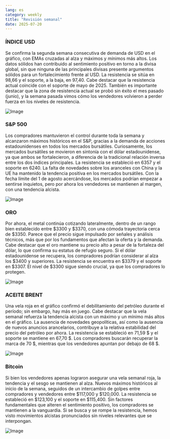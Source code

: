 ```yaml
---
lang: es
category: weekly
title: "Revisión semanal"
date: 2025-07-20
---
```


### ÍNDICE USD

Se confirma la segunda semana consecutiva de demanda de USD en el gráfico, con EMAs cruzadas al alza y máximos y mínimos más altos. Los datos sólidos han contribuido al sentimiento positivo en torno a la divisa global, sin que ninguna de las principales divisas presente argumentos sólidos para un fortalecimiento frente al USD. La resistencia se sitúa en 98,66 y el soporte, a la baja, en 97,40. Cabe destacar que la resistencia actual coincide con el soporte de mayo de 2025. También es importante destacar que la zona de resistencia actual se probó sin éxito el mes pasado (junio), y la semana pasada vimos cómo los vendedores volvieron a perder fuerza en los niveles de resistencia.

![Image](https://markleighedu.github.io/img/Jul-2025/20-Jul-2025/usdindex.jpg)

### S&P 500

Los compradores mantuvieron el control durante toda la semana y alcanzaron máximos históricos en el S&P, gracias a la demanda de acciones estadounidenses en todos los mercados bursátiles. Curiosamente, los mercados bursátiles se movieron en sintonía con el dólar estadounidense, ya que ambos se fortalecieron, a diferencia de la tradicional relación inversa entre los dos índices principales. La resistencia se estableció en 6357 y el soporte en 6240. La falta de novedades sobre los aranceles con China y la UE ha mantenido la tendencia positiva en los mercados bursátiles. Con la fecha límite del 1 de agosto acercándose, los mercados podrían empezar a sentirse inquietos, pero por ahora los vendedores se mantienen al margen, con una tendencia alcista.

![Image](https://markleighedu.github.io/img/Jul-2025/20-Jul-2025/sp500.jpg)

### ORO

Por ahora, el metal continúa cotizando lateralmente, dentro de un rango bien establecido entre $3300 y $3370, con una cómoda trayectoria cerca de $3350. Parece que el precio sigue impulsado por señales y análisis técnicos, más que por los fundamentos que afectan la oferta y la demanda. Cabe destacar que el oro mantiene su precio alto a pesar de la fortaleza del dólar, lo que confirma su estatus de refugio seguro. Si el dólar estadounidense se recupera, los compradores podrían considerar al alza los $3400 y superiores. La resistencia se encuentra en $3379 y el soporte en $3307. El nivel de $3300 sigue siendo crucial, ya que los compradores lo protegen.

![Image](https://markleighedu.github.io/img/Jul-2025/20-Jul-2025/gold.jpg)

### ACEITE BRENT

Una vela roja en el gráfico confirmó el debilitamiento del petróleo durante el período; sin embargo, hay más en juego. Cabe destacar que la vela semanal refuerza la tendencia alcista con un máximo y un mínimo más altos en el gráfico. La ausencia de novedades geopolíticas, así como la ausencia de nuevos anuncios arancelarios, contribuye a la relativa estabilidad del precio del petróleo por ahora. La resistencia se estableció en 71,59 $ y el soporte se mantiene en 67,70 $. Los compradores buscarán recuperar la marca de 70 $, mientras que los vendedores apuntan por debajo de 68 $.

![Image](https://markleighedu.github.io/img/Jul-2025/20-Jul-2025/brentoil.jpg)

### Bitcoin

Si bien los vendedores apenas lograron asegurar una vela semanal roja, la tendencia y el sesgo se mantienen al alza. Nuevos máximos históricos al inicio de la semana, seguidos de un intercambio de golpes entre compradores y vendedores entre $117,000 y $120,000. La resistencia se estableció en $123,100 y el soporte en $115,400. Sin factores fundamentales que alteren el sentimiento positivo, los compradores se mantienen a la vanguardia. Si se busca y se rompe la resistencia, hemos visto movimientos alcistas pronunciados sin niveles relevantes que se interpongan.

![Image](https://markleighedu.github.io/img/Jul-2025/20-Jul-2025/bitcoin.jpg)

